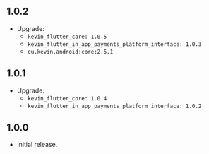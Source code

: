 ## 1.0.2

* Upgrade:
  - `kevin_flutter_core: 1.0.5`
  - `kevin_flutter_in_app_payments_platform_interface: 1.0.3`
  - `eu.kevin.android:core:2.5.1`

## 1.0.1

* Upgrade:
    - `kevin_flutter_core: 1.0.4`
    - `kevin_flutter_in_app_payments_platform_interface: 1.0.2`

## 1.0.0

* Initial release.